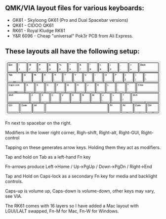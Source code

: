 QMK/VIA layout files for various keyboards:
-----

* GK61 - Skyloong GK61 (Pro and Dual Spacebar versions)
* QK61 - CIDOO QK61
* RK61 - Royal Kludge RK61
* Y&R 6096 - Cheap "universal" Pok3r PCB from Ali Express.

These layouts all have the following setup:
-----

![RK61/GK61/QK61 layout](https://raw.githubusercontent.com/ArgentStonecutter/keyboards/refs/heads/main/layouts/XX61-layout.png)

Fn next to spacebar on the right.

Modifiers in the lower right corner, Righ-shift, Right-alt, Right-GUI, Right-control

Tapping on these generates arrow keys. Holding them they act as modifiers.

Tap and hold on Tab as a left-hand Fn key

Fn-arrows produce Left->Home / Up->PgUp / Down->PgDn / Right->End

Tap and Hold on Caps-lock as a secondary Fn key for media and backlight controls.

Caps-up is volume up, Caps-down is volume-down, other keys may vary, see VIA.

The RK61 comes with 16 layers so I have added a Mac layout with LGUI/LALT swapped, Fn-M for Mac, Fn-W for Windows.
